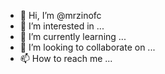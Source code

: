 - 👋 Hi, I’m @mrzinofc
- 👀 I’m interested in ...
- 🌱 I’m currently learning ...
- 💞️ I’m looking to collaborate on ...
- 📫 How to reach me ...

<!---
mrzinofc/mrzinofc is a ✨ special ✨ repository because its `README.md` (this file) appears on your GitHub profile.
You can click the Preview link to take a look at your changes.
--->
